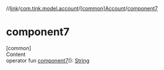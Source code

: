 //[link](../../index.md)/[com.tink.model.account](../index.md)/[[common]Account](index.md)/[component7](component7.md)



# component7  
[common]  
Content  
operator fun [component7](component7.md)(): [String](https://kotlinlang.org/api/latest/jvm/stdlib/kotlin/-string/index.html)  




